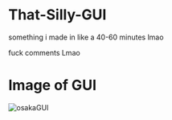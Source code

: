 # That-Silly-GUI
something i made in like a 40-60 minutes lmao

fuck comments Lmao

# Image of GUI 
![osakaGUI](https://github.com/user-attachments/assets/69786ad9-a10b-4b98-b608-c3e2f9b07d18)
